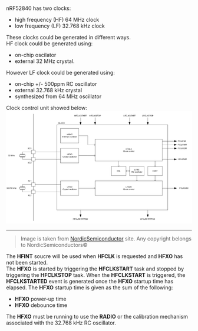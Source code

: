 ###
nRF52840 has two clocks:
* high frequency (HF) 64 MHz clock
* low frequency (LF) 32.768 kHz clock

These clocks could be generated in different ways. \
HF clock could be generated using:
* on-chip oscilator
* external 32 MHz crystal.

However LF clock could be generated using:
* on-chip +/- 500ppm RC oscillator
* external 32.768 kHz crystal
* synthesized from 64 MHz oscillator

Clock control unit showed below:
![clock\_control](images/clock_control.png)

---

> Image is taken from [NordicSemiconductor](https://infocenter.nordicsemi.com) site.
> Any copyright belongs to NordicSemiconductors©

The **HFINT** soucre will be used when **HFCLK** is requested and **HFXO** has
not been started. \
The **HFXO** is started by triggering the **HFCLKSTART** task and stopped by
triggering the **HFCLKSTOP** task. When the **HFCLKSTART** is triggered, the
**HFCLKSTARTED** event is generated once the **HFXO** startup time has elapsed.
The **HFXO** startup time is given as the sum of the following:
* **HFXO** power-up time
* **HFXO** debounce time

The **HFXO** must be running to use the **RADIO** or the calibration mechanism
associated with the 32.768 kHz RC oscillator.
